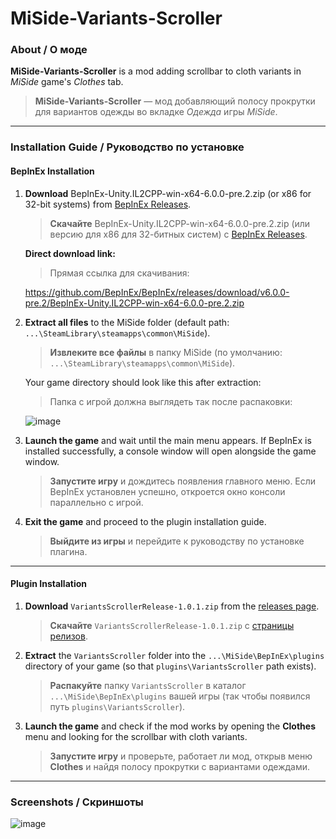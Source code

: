 # MiSide-Variants-Scroller


### About / О моде

**MiSide-Variants-Scroller** is a mod adding scrollbar to cloth variants in *MiSide* game's *Clothes* tab.  
> **MiSide-Variants-Scroller** — мод добавляющий полосу прокрутки для вариантов одежды во вкладке *Одежда* игры *MiSide*.

---

### Installation Guide / Руководство по установке

#### **BepInEx Installation**

1. **Download** BepInEx-Unity.IL2CPP-win-x64-6.0.0-pre.2.zip (or x86 for 32-bit systems) from [BepInEx Releases](https://github.com/BepInEx/BepInEx/releases).  
   > **Скачайте** BepInEx-Unity.IL2CPP-win-x64-6.0.0-pre.2.zip (или версию для x86 для 32-битных систем) с [BepInEx Releases](https://github.com/BepInEx/BepInEx/releases).

   **Direct download link:**  
   > Прямая ссылка для скачивания:  

   https://github.com/BepInEx/BepInEx/releases/download/v6.0.0-pre.2/BepInEx-Unity.IL2CPP-win-x64-6.0.0-pre.2.zip  

2. **Extract all files** to the MiSide folder (default path: `...\SteamLibrary\steamapps\common\MiSide`).  
   > **Извлеките все файлы** в папку MiSide (по умолчанию: `...\SteamLibrary\steamapps\common\MiSide`).

   Your game directory should look like this after extraction:  
   > Папка с игрой должна выглядеть так после распаковки:

   ![image](https://github.com/user-attachments/assets/bc7d35bf-3b98-499f-8122-410911d545f2)

3. **Launch the game** and wait until the main menu appears. If BepInEx is installed successfully, a console window will open alongside the game window.  
   > **Запустите игру** и дождитесь появления главного меню. Если BepInEx установлен успешно, откроется окно консоли параллельно с игрой.

4. **Exit the game** and proceed to the plugin installation guide.  
   > **Выйдите из игры** и перейдите к руководству по установке плагина.

---

#### **Plugin Installation**

1. **Download** `VariantsScrollerRelease-1.0.1.zip` from the [releases page](https://github.com/Rist8/MiSide-Variants-Scroller/releases/tag/latest).  
   > **Скачайте** `VariantsScrollerRelease-1.0.1.zip` с [страницы релизов](https://github.com/Rist8/MiSide-Variants-Scroller/releases/tag/latest).

2. **Extract** the `VariantsScroller` folder into the `...\MiSide\BepInEx\plugins` directory of your game (so that `plugins\VariantsScroller` path exists).
   > **Распакуйте** папку `VariantsScroller` в каталог `...\MiSide\BepInEx\plugins` вашей игры (так чтобы появился путь `plugins\VariantsScroller`).

3. **Launch the game** and check if the mod works by opening the **Clothes** menu and looking for the scrollbar with cloth variants.  
   > **Запустите игру** и проверьте, работает ли мод, открыв меню **Clothes** и найдя полосу прокрутки с вариантами одеждами.

---

### Screenshots / Скриншоты

![image](https://github.com/user-attachments/assets/3ee923d0-1caf-498f-a3ad-9895d301911b)


